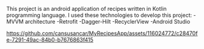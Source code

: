 


This project is an android application of recipes written in Kotlin programming language.
I used these technologies to develop this project:
-MVVM architecture
-Retrofit 
-Dagger-Hilt
-RecyclerView 
-Android Studio


https://github.com/cansusancar/MyRecipesApp/assets/116024772/c28470fe-7291-49ac-84b0-b7676863f415

